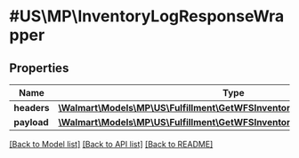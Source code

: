 # #US\MP\InventoryLogResponseWrapper

## Properties

Name | Type | Description | Notes
------------ | ------------- | ------------- | -------------
**headers** | [**\Walmart\Models\MP\US\Fulfillment\GetWFSInventoryLog200ResponseHeaders**](GetWFSInventoryLog200ResponseHeaders.md) |  | [optional]
**payload** | [**\Walmart\Models\MP\US\Fulfillment\GetWFSInventoryLog200ResponsePayload**](GetWFSInventoryLog200ResponsePayload.md) |  | [optional]


[[Back to Model list]](../) [[Back to API list]](../../Api/US/MP) [[Back to README]](../../README.md)
